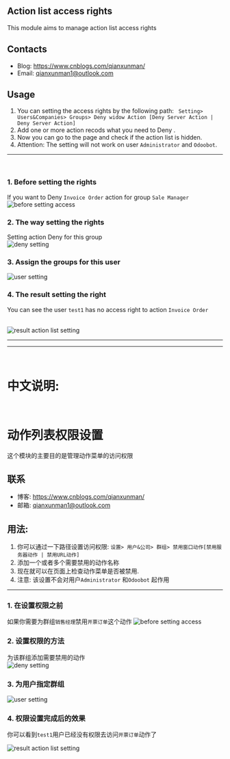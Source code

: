 ## Action list access rights
This module aims to manage action list access rights

## Contacts
- Blog: <a href='https://www.cnblogs.com/qianxunman/'>https://www.cnblogs.com/qianxunman/</a>
- Email: qianxunman1@outlook.com

## Usage
1. You can setting the access rights by the following path:
` Setting> Users&Companies> Groups> Deny widow Action [Deny Server Action | Deny Server Action]`
2. Add one or more action recods what you need to Deny .
3. Now you can go to the page and check if the action list is hidden.
4. Attention: The setting will not work on user `Administrator` and `Odoobot`.
-------------
<br/>

### 1. Before setting the rights
If you want to Deny `Invoice Order` action for group `Sale Manager`
![before setting access](https://img-blog.csdnimg.cn/20200516003131668.png?x-oss-process=image/watermark,type_ZmFuZ3poZW5naGVpdGk,shadow_10,text_aHR0cHM6Ly9ibG9nLmNzZG4ubmV0L3NpbmF0XzM4NjU1MDQy,size_16,color_FFFFFF,t_70)
<br/>
### 2. The way setting the rights
Setting action Deny for this group
<br/>
![deny setting](https://img-blog.csdnimg.cn/20200516153036779.png?x-oss-process=image/watermark,type_ZmFuZ3poZW5naGVpdGk,shadow_10,text_aHR0cHM6Ly9ibG9nLmNzZG4ubmV0L3NpbmF0XzM4NjU1MDQy,size_16,color_FFFFFF,t_70)
<br/>
### 3. Assign the groups for this user
![user setting](https://img-blog.csdnimg.cn/20200516111642595.png?x-oss-process=image/watermark,type_ZmFuZ3poZW5naGVpdGk,shadow_10,text_aHR0cHM6Ly9ibG9nLmNzZG4ubmV0L3NpbmF0XzM4NjU1MDQy,size_16,color_FFFFFF,t_70)
<br/>
### 4. The result setting the right
You can see the user `test1` has no access right to action `Invoice Order`

<br/>![result action list setting](https://img-blog.csdnimg.cn/20200516003131594.png?x-oss-process=image/watermark,type_ZmFuZ3poZW5naGVpdGk,shadow_10,text_aHR0cHM6Ly9ibG9nLmNzZG4ubmV0L3NpbmF0XzM4NjU1MDQy,size_16,color_FFFFFF,t_70)

---------
----------
<br/>

# 中文说明:
<br/>

# 动作列表权限设置
这个模块的主要目的是管理动作菜单的访问权限

## 联系

- 博客: <a href='https://www.cnblogs.com/qianxunman/'>https://www.cnblogs.com/qianxunman/</a>
- 邮箱: qianxunman1@outlook.com

## 用法:
1. 你可以通过一下路径设置访问权限:
`设置> 用户&公司> 群组> 禁用窗口动作[禁用服务器动作 | 禁用URL动作]`
2. 添加一个或者多个需要禁用的动作名称
3. 现在就可以在页面上检查动作菜单是否被禁用.
4. 注意: 该设置不会对用户`Administrator` 和`Odoobot` 起作用
-------------

### 1. 在设置权限之前

如果你需要为群组`销售经理`禁用`开票订单`这个动作
![before setting access](https://img-blog.csdnimg.cn/20200516003131668.png?x-oss-process=image/watermark,type_ZmFuZ3poZW5naGVpdGk,shadow_10,text_aHR0cHM6Ly9ibG9nLmNzZG4ubmV0L3NpbmF0XzM4NjU1MDQy,size_16,color_FFFFFF,t_70)
### 2. 设置权限的方法
为该群组添加需要禁用的动作
<br/>
![deny setting](https://img-blog.csdnimg.cn/20200516153036779.png?x-oss-process=image/watermark,type_ZmFuZ3poZW5naGVpdGk,shadow_10,text_aHR0cHM6Ly9ibG9nLmNzZG4ubmV0L3NpbmF0XzM4NjU1MDQy,size_16,color_FFFFFF,t_70)


### 3. 为用户指定群组
![user setting](https://img-blog.csdnimg.cn/20200516111642595.png?x-oss-process=image/watermark,type_ZmFuZ3poZW5naGVpdGk,shadow_10,text_aHR0cHM6Ly9ibG9nLmNzZG4ubmV0L3NpbmF0XzM4NjU1MDQy,size_16,color_FFFFFF,t_70)

### 4. 权限设置完成后的效果
你可以看到`test1`用户已经没有权限去访问`开票订单`动作了

![result action list setting](https://img-blog.csdnimg.cn/20200516003131594.png?x-oss-process=image/watermark,type_ZmFuZ3poZW5naGVpdGk,shadow_10,text_aHR0cHM6Ly9ibG9nLmNzZG4ubmV0L3NpbmF0XzM4NjU1MDQy,size_16,color_FFFFFF,t_70)

